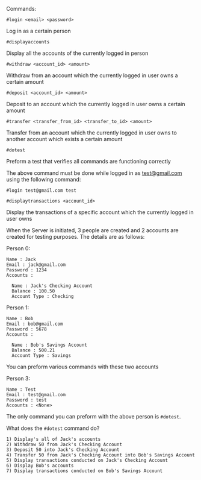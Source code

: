 Commands:

  `#login <email> <password>`
  
  Log in as a certain person
  
  `#displayaccounts`
  
  Display all the accounts of the currently logged in person
  
  `#withdraw <account_id> <amount>`
  
  Withdraw from an account which the currently logged in user owns a certain amount
  
  `#deposit <account_id> <amount>`
  
  Deposit to an account which the currently logged in user owns a certain amount
  
  `#transfer <transfer_from_id> <transfer_to_id> <amount>`
  
  Transfer from an account which the currently logged in user owns to another account which exists a certain amount
  
  `#dotest`
  
  Preform a test that verifies all commands are functioning correctly
  
  The above command must be done while logged in as test@gmail.com using the following command:
  
  `#login test@gmail.com test`
  
  `#displaytransactions <account_id>`
  
  Display the transactions of a specific account which the currently logged in user owns
  
  When the Server is initiated, 3 people are created and 2 accounts are created for testing purposes. The details are as    follows:
  
  Person 0:
  
    Name : Jack
    Email : jack@gmail.com
    Password : 1234
    Accounts :
    
      Name : Jack's Checking Account
      Balance : 100.50
      Account Type : Checking
      
  Person 1:
  
    Name : Bob
    Email : bob@gmail.com
    Password : 5678
    Accounts :
    
      Name : Bob's Savings Account
      Balance : 500.21
      Account Type : Savings
      
  You can preform various commands with these two accounts
  
  Person 3:
  
    Name : Test
    Email : test@gmail.com
    Password : test
    Accounts : <None>
    
  The only command you can preform with the above person is `#dotest`.
  
  What does the `#dotest` command do?
  
    1) Display's all of Jack's accounts
    2) Withdraw 50 from Jack's Checking Account
    3) Deposit 50 into Jack's Checking Account
    4) Transfer 50 from Jack's Checking Account into Bob's Savings Account
    5) Display transactions conducted on Jack's Checking Account
    6) Display Bob's accounts
    7) Display transactions conducted on Bob's Savings Account
